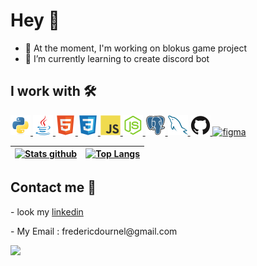 # Hey 👋

- 🔭 At the moment, I'm working on blokus game project
- 🌱 I’m currently learning to create discord bot

## I work with 🛠

<p align="left">
  <a href="https://www.python.org/">
    <img src="https://raw.githubusercontent.com/devicons/devicon/master/icons/python/python-original.svg" alt="python" width="32" height="32"/>
  </a>
  <a href="https://www.java.com">
    <img src="https://raw.githubusercontent.com/devicons/devicon/master/icons/java/java-original.svg" alt="java" width="32" height="32"/>
  </a>
  <a href="https://fr.wikipedia.org/wiki/Hypertext_Markup_Language">
    <img src="https://raw.githubusercontent.com/devicons/devicon/master/icons/html5/html5-original.svg" alt="html5" width="32" height="32"/>
  </a>
  <a href="https://fr.wikipedia.org/wiki/Feuilles_de_style_en_cascade">
    <img src="https://raw.githubusercontent.com/devicons/devicon/master/icons/css3/css3-original.svg" alt="css3" width="32" height="32"/>
  </a>
  <a href="https://www.javascript.com/">
    <img src="https://raw.githubusercontent.com/devicons/devicon/master/icons/javascript/javascript-original.svg" alt="javascript" width="32" height="32"/>
  </a>
  <a href="https://www.javascript.com/">
    <img src="https://raw.githubusercontent.com/devicons/devicon/master/icons/nodejs/nodejs-original.svg" alt="nodejs" width="32" height="32"/>
  </a>
  <a href="https://www.postgresql.org/">
    <img src="https://raw.githubusercontent.com/devicons/devicon/master/icons/postgresql/postgresql-original.svg" alt="postgresql" width="32" height="32"/>
  </a>
 <a href="https://www.mysql.com">
    <img src="https://raw.githubusercontent.com/devicons/devicon/master/icons/mysql/mysql-original.svg" alt="mysql" width="32" height="32"/>
  </a>
  <a href="https://github.com/">
    <img src="https://raw.githubusercontent.com/devicons/devicon/master/icons/github/github-original.svg" alt="git" width="32" height="32"/>
  </a>
  <a href="https://www.figma.com/">
    <img src="https://www.vectorlogo.zone/logos/figma/figma-icon.svg" alt="figma" width="32" height="32"/>
  </a>
</p>

| [![Stats github](https://github-readme-stats.vercel.app/api?username=fredericdrnl&show_icons=true&theme=dark#gh-dark-mode-only)](https://github.com/anuraghazra/github-readme-stats#gh-dark-mode-only)  | [![Top Langs](https://github-readme-stats.vercel.app/api/top-langs/?username=fredericdrnl&layout=compact&theme=dark#gh-dark-mode-only&card_width=854)](https://github.com/anuraghazra/github-readme-stats)  |
| ------------- | ------------- |
  
## Contact me 💬

<p align="left">
  - look my
  <a href="https://www.linkedin.com/in/fr%C3%A9d%C3%A9ric-dournel-a64292256/">
    linkedin
  </a>
</p>

<p align="left">
  - My Email : fredericdournel@gmail.com
</p>



<img src="https://visitor-badge.glitch.me/badge?page_id=fredericdrnl.fredericdrnl">

